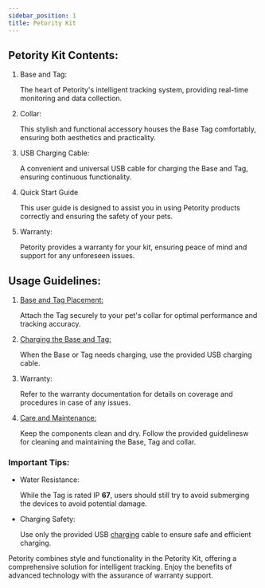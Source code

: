```yaml
---
sidebar_position: 1
title: Petority Kit
---
```


## Petority Kit Contents:

1. Base and Tag: 

	The heart of Petority's intelligent tracking system, providing real-time monitoring and data collection.

2. Collar:

	This stylish and functional accessory houses the Base Tag comfortably, ensuring both aesthetics and practicality.

3. USB Charging Cable: 

	A convenient and universal USB cable for charging the Base and Tag, ensuring continuous functionality.
4. Quick Start Guide

	This user guide is designed to assist you in using Petority products correctly and ensuring the safety of your pets.

5. Warranty: 

	Petority provides a warranty for your kit, ensuring peace of mind and support for any unforeseen issues.

## Usage Guidelines:

1. [Base and Tag Placement:](/docs/devices/general-information/attaching)

	Attach the Tag securely to your pet's collar for optimal performance and tracking accuracy.

2. [Charging the Base and Tag:](/docs/devices/battery-charging/battery-charging) 

	When the Base or Tag needs charging, use the provided USB charging cable.

3. Warranty: 
	
	Refer to the warranty documentation for details on coverage and procedures in case of any issues.

4. [Care and Maintenance:](/docs/devices/general-information/cleaning)

	Keep the components clean and dry. Follow the provided guidelinesw for cleaning and maintaining the Base, Tag and collar.

### Important Tips:

+ Water Resistance:

	While the Tag is rated IP **67**, users should still try to avoid submerging the devices to avoid potential damage.

+ Charging Safety: 

	Use only the provided USB [charging](/docs/devices/battery-charging/battery-charging) cable to ensure safe and efficient charging.

Petority combines style and functionality in the Petority Kit, offering a comprehensive solution for intelligent tracking. Enjoy the benefits of advanced technology with the assurance of warranty support. 